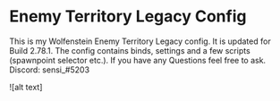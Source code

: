 # Enemy Territory Legacy Config

This is my Wolfenstein Enemy Territory Legacy config. It is updated for Build 2.78.1. The config contains binds, settings and a few scripts (spawnpoint selector etc.). If you have any Questions feel free to ask. Discord: sensi_#5203

![alt text]
